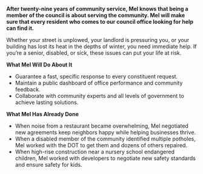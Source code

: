 **After twenty-nine years of community service, Mel knows that being a member of the council is about serving the community. Mel will make sure that every resident who comes to our council office looking for help can find it.**

Whether your street is unplowed, your landlord is pressuring you, or your building has lost its heat in the depths of winter, you need immediate help. If you’re a senior, disabled, or sick, these issues can put your life at risk.

 

**What Mel Will Do About It**

- Guarantee a fast, specific response to every constituent request.
- Maintain a public dashboard of office performance and community feedback.
- Collaborate with community experts and all levels of government to achieve lasting solutions.

**What Mel Has Already Done**

- When noise from a restaurant became overwhelming, Mel negotiated new agreements keep neighbors happy while helping businesses thrive.
- When a disabled member of the community identified multiple potholes, Mel worked with the DOT to get them and dozens of others repaired.
- When high-rise construction near a nursery school endangered children, Mel worked with developers to negotiate new safety standards and ensure safety for kids.